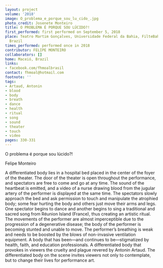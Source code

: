 ```yaml
---
layout: project
volume: '2018'
image: O_problema_e_porque_sou_lu_cido_.jpg
photo_credit: Josenete Monteiro
title: O PROBLEMA É PORQUE SOU LÚCIDO?!
first_performed: first performed on September 5, 2018
place: Teatro Martim Gonçalves, Universidade Federal da Bahia, FilteBahia 2018, Salvador,
  Brazil
times_performed: performed once in 2018
contributor: FELIPE MONTEIRO
collaborators: []
home: Maceió, Brazil
links:
- facebook.com/fhmoalbrasil
contact: fhmoal@hotmail.com
footnote: ''
tags:
- Artaud, Antonin
- blood
- body
- breath
- dance
- health
- ritual
- song
- sound
- theater
- touch
- video
pages: 330-331
---
```




O problema é porque sou lúcido?!

Felipe Monteiro

A differentiated body lies in a hospital bed placed in the center of the foyer of the theater. The door of the theater is open throughout the performance, and spectators are free to come and go at any time. The sound of the heartbeat is emitted, and a video of a nurse drawing blood from the jugular artery of the performer is displayed at the same time. The spectators slowly approach the bed and ask permission to touch and manipulate the atrophied body; some fear hurting the body and others just move their arms and legs. One spectator begins to dance and another begins to sing a traditional and sacred song from Réunion Island (France), thus creating an artistic ritual. The movements of the performer are almost imperceptible due to the progression of a degenerative disease; the body of the performer is becoming stunted and unable to move. The performer’s breathing is weak and needs to be boosted by the blows of non-invasive ventilation equipment. A body that has been—and continues to be—stigmatized by health, faith, and education professionals. A differentiated body that provokes in viewers the cruelty and plague revered by Antonin Artaud. The differentiated body on the scene invites viewers not only to contemplate, but to change their lives for performance art.
